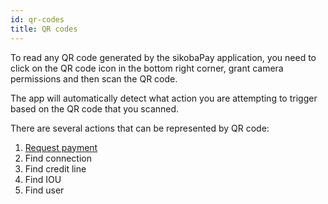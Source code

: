 ```yaml
---
id: qr-codes
title: QR codes
---
```


To read any QR code generated by the sikobaPay application, you need to click on the QR code icon in the bottom right corner, grant camera permissions and then scan the QR code.

The app will automatically detect what action you are attempting to trigger based on the QR code that you scanned.

There are several actions that can be represented by QR code:

1. [Request payment](request-payment.md)
2. Find connection
3. Find credit line
4. Find IOU
5. Find user
